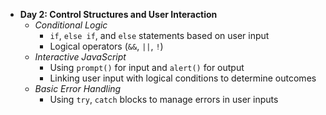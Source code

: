 - **Day 2: Control Structures and User Interaction**
  - *Conditional Logic*
    - `if`, `else if`, and `else` statements based on user input
    - Logical operators (`&&`, `||`, `!`)
  - *Interactive JavaScript*
    - Using `prompt()` for input and `alert()` for output
    - Linking user input with logical conditions to determine outcomes
  - *Basic Error Handling*
    - Using `try`, `catch` blocks to manage errors in user inputs
